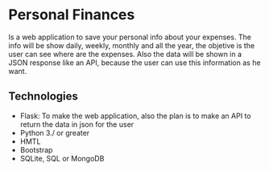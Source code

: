 # Personal Finances
Is a web application to save your personal info about your expenses.
The info will be show daily, weekly, monthly and all the year, the objetive is the user can see where are the expenses.
Also the data will be shown in a JSON response like an API, because the user can use this information as he want. 

## Technologies
- Flask: To make the web application, also the plan is to make an API to return the data in json for the user
- Python 3./ or greater
- HMTL
- Bootstrap
- SQLite, SQL or MongoDB

 
